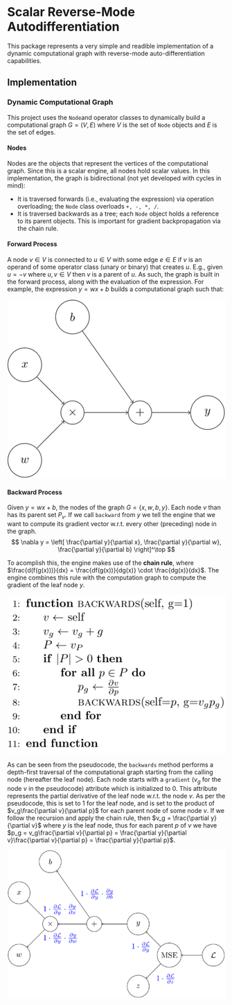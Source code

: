 # Scalar Reverse-Mode Autodifferentiation

This package represents a very simple and readible implementation of a dynamic computational graph with reverse-mode auto-differentiation capabilities.

## Implementation

### Dynamic Computational Graph

This project uses the `Node`and operator classes to dynamically build a computational graph $G = (V, E)$ where $V$ is the set of `Node` objects and $E$ is the set of edges.

#### Nodes

Nodes are the objects that represent the vertices of the computational graph. Since this is a scalar engine, all nodes hold scalar values. In this implementation, the graph is bidirectional (not yet developed with cycles in mind):

- It is traversed forwards (i.e., evaluating the expression) via operation overloading; the `Node` class overloads `+, -, *, /`.
- It is traversed backwards as a tree; each `Node` object holds a reference to its parent objects. This is important for gradient backpropagation via the chain rule.

#### Forward Process

A node $v\in V$ is connected to $u\in V$ with some edge $e\in E$ if $v$ is an operand of some operator class (unary or binary) that creates $u$. E.g., given $u = -v$ where $u, v\in V$ then $v$ is a parent of $u$. As such, the graph is built in the forward process, along with the evaluation of the expression. For example, the expression $y = wx + b$ builds a computational graph such that:

![Forward graph](./material/Graphs-1.png)

#### Backward Process

Given $y = wx + b$, the nodes of the graph $G=\left\{x, w, b, y\right\}$. Each node $v$ than has its parent set $P_v$. If we call `backward` from $y$ we tell the engine that we want to compute its gradient vector w.r.t. every other (preceding) node in the graph.
$$
\nabla y = \left[ \frac{\partial y}{\partial x}, \frac{\partial y}{\partial w}, \frac{\partial y}{\partial b} \right]^\top
$$

To acomplish this, the engine makes use of the **chain rule**, where $\frac{d(f(g(x)))}{dx} = \frac{df(g(x))}{dg(x)} \cdot \frac{dg(x)}{dx}$. The engine combines this rule with the computation graph to compute the gradient of the leaf node $y$.

![backwards method](./material/algos-1-1.png)

As can be seen from the pseudocode, the `backwards` method performs a depth-first traversal of the computational graph starting from the calling node (hereafter the leaf node). Each node starts with a `gradient` ($v_g$ for the node $v$ in the pseudocode) attribute which is initialized to $0$. This attribute represents the partial derivative of the leaf node w.r.t. the node $v$. As per the pseudocode, this is set to $1$ for the leaf node, and is set to the product of $v_g\frac{\partial v}{\partial p}$ for each parent node of some node $v$. If we follow the recursion and apply the chain rule, then $v_g = \frac{\partial y}{\partial v}$ where $y$ is the leaf node, thus for each parent $p$ of $v$ we have $p_g = v_g\frac{\partial v}{\partial p} = \frac{\partial y}{\partial v}\frac{\partial v}{\partial p} = \frac{\partial y}{\partial p}$.

![backwards process](./material/Graphs-1-2.png)
